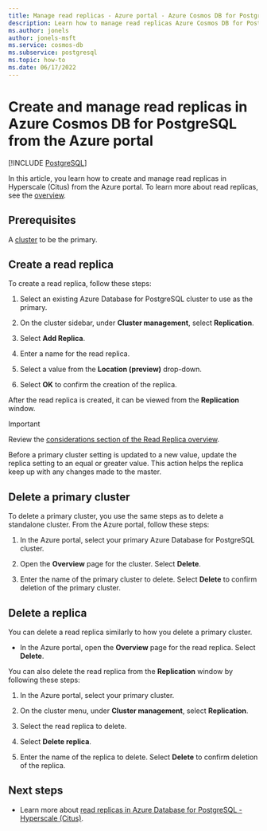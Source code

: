 ```yaml
---
title: Manage read replicas - Azure portal - Azure Cosmos DB for PostgreSQL
description: Learn how to manage read replicas Azure Cosmos DB for PostgreSQL from the Azure portal.
ms.author: jonels
author: jonels-msft
ms.service: cosmos-db
ms.subservice: postgresql
ms.topic: how-to
ms.date: 06/17/2022
---
```


# Create and manage read replicas in Azure Cosmos DB for PostgreSQL from the Azure portal

[!INCLUDE [PostgreSQL](../includes/appliesto-postgresql.md)]

In this article, you learn how to create and manage read replicas in Hyperscale
(Citus) from the Azure portal. To learn more about read replicas, see the
[overview](concepts-read-replicas.md).


## Prerequisites

A [cluster](quickstart-create-portal.md) to
be the primary.

## Create a read replica

To create a read replica, follow these steps:

1. Select an existing Azure Database for PostgreSQL cluster to use as the
   primary. 

2. On the cluster sidebar, under **Cluster management**, select
   **Replication**.

3. Select **Add Replica**.

4. Enter a name for the read replica. 

5. Select a value from the **Location (preview)** drop-down.

6. Select **OK** to confirm the creation of the replica.

After the read replica is created, it can be viewed from the **Replication** window.

> [!IMPORTANT]
>
> Review the [considerations section of the Read Replica
> overview](concepts-read-replicas.md#considerations).
>
> Before a primary cluster setting is updated to a new value, update the
> replica setting to an equal or greater value. This action helps the replica
> keep up with any changes made to the master.

## Delete a primary cluster

To delete a primary cluster, you use the same steps as to delete a
standalone cluster. From the Azure portal, follow these
steps:

1. In the Azure portal, select your primary Azure Database for PostgreSQL
   cluster.

2. Open the **Overview** page for the cluster. Select **Delete**.
 
3. Enter the name of the primary cluster to delete. Select **Delete** to
   confirm deletion of the primary cluster.
 

## Delete a replica

You can delete a read replica similarly to how you delete a primary cluster.

- In the Azure portal, open the **Overview** page for the read replica. Select
  **Delete**.
 
You can also delete the read replica from the **Replication** window by
following these steps:

1. In the Azure portal, select your primary cluster.

2. On the cluster menu, under **Cluster management**, select
   **Replication**.

3. Select the read replica to delete.
 
4. Select **Delete replica**.
 
5. Enter the name of the replica to delete. Select **Delete** to confirm
   deletion of the replica.

## Next steps

* Learn more about [read replicas in Azure Database for
  PostgreSQL - Hyperscale (Citus)](concepts-read-replicas.md).
